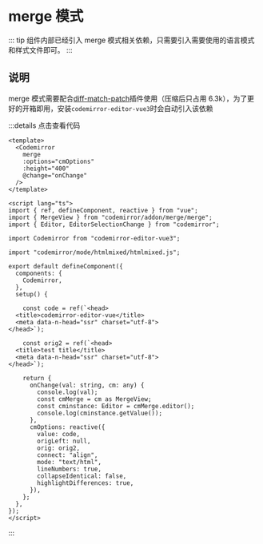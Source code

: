 # merge 模式

::: tip
组件内部已经引入 merge 模式相关依赖，只需要引入需要使用的语言模式和样式文件即可。
:::

## 说明

merge 模式需要配合[diff-match-patch](https://github.com/JackuB/diff-match-patch)插件使用（压缩后只占用 6.3k），为了更好的开箱即用，安装`codemirror-editor-vue3`时会自动引入该依赖

<component v-if="dynamicComponent" :is="dynamicComponent"></component>

<script >
import { shallowRef } from "vue"
export default {
  data() {
    return {
      dynamicComponent: null
    }
  },

  mounted() {
    import('../../views/demo/mergeDemo.vue').then((module) => {
      this.dynamicComponent = shallowRef(module.default)
    })
  }
}
</script>

:::details 点击查看代码
```vue 
<template>
  <Codemirror
    merge
    :options="cmOptions"
    :height="400"
    @change="onChange"
  />
</template>

<script lang="ts">
import { ref, defineComponent, reactive } from "vue";
import { MergeView } from "codemirror/addon/merge/merge";
import { Editor, EditorSelectionChange } from "codemirror";

import Codemirror from "codemirror-editor-vue3";

import "codemirror/mode/htmlmixed/htmlmixed.js";

export default defineComponent({
  components: {
    Codemirror,
  },
  setup() {
    
    const code = ref(`<head>
  <title>codemirror-editor-vue</title>
  <meta data-n-head="ssr" charset="utf-8">
</head>`);

    const orig2 = ref(`<head>
  <title>test title</title>
  <meta data-n-head="ssr" charset="utf-8">
</head>`);

    return {
      onChange(val: string, cm: any) {
        console.log(val);
        const cmMerge = cm as MergeView;
        const cminstance: Editor = cmMerge.editor();
        console.log(cminstance.getValue());
      },
      cmOptions: reactive({
        value: code,
        origLeft: null,
        orig: orig2,
        connect: "align",
        mode: "text/html",
        lineNumbers: true,
        collapseIdentical: false,
        highlightDifferences: true,
      }),
    };
  },
});
</script>
```
:::